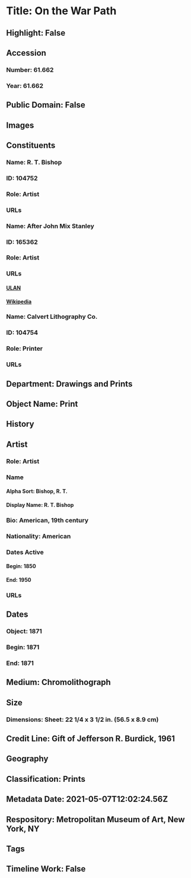 # Title: On the War Path
## Highlight: False
## Accession
### Number: 61.662
### Year: 61.662
## Public Domain: False
## Images
## Constituents
### Name: R. T. Bishop
### ID: 104752
### Role: Artist
### URLs
### Name: After John Mix Stanley
### ID: 165362
### Role: Artist
### URLs
#### [ULAN](http://vocab.getty.edu/page/ulan/500028784)
#### [Wikipedia](https://www.wikidata.org/wiki/Q2676888)
### Name: Calvert Lithography Co.
### ID: 104754
### Role: Printer
### URLs
## Department: Drawings and Prints
## Object Name: Print
## History
## Artist
### Role: Artist
### Name
#### Alpha Sort: Bishop, R. T.
#### Display Name: R. T. Bishop
### Bio: American, 19th century
### Nationality: American
### Dates Active
#### Begin: 1850
#### End: 1950
### URLs
## Dates
### Object: 1871
### Begin: 1871
### End: 1871
## Medium: Chromolithograph
## Size
### Dimensions: Sheet: 22 1/4 x 3 1/2 in. (56.5 x 8.9 cm)
## Credit Line: Gift of Jefferson R. Burdick, 1961
## Geography
## Classification: Prints
## Metadata Date: 2021-05-07T12:02:24.56Z
## Respository: Metropolitan Museum of Art, New York, NY
## Tags
## Timeline Work: False